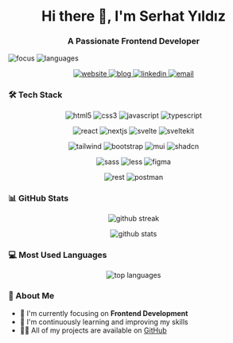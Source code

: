 <h1 align="center">Hi there 👋, I'm Serhat Yıldız</h1>
<h3 align="center">A Passionate Frontend Developer</h3>

<p align="center"></p>
  <img src="https://img.shields.io/badge/Focus-Frontend%20Development-blue" alt="focus"/>
  <img src="https://img.shields.io/badge/Languages-Turkish%20%26%20English-brightgreen" alt="languages"/>
</p>

<p align="center">
  <a href="https://serhatdev.vercel.app/" target="_blank" rel="noopener noreferrer">
    <img src="https://img.shields.io/badge/Portfolio-serhatdev.vercel.app-2ea44f?style=for-the-badge&logo=vercel&logoColor=white" alt="website"/>
  </a>
  <a href="https://serhatdev.vercel.app/blog" target="_blank" rel="noopener noreferrer">
    <img src="https://img.shields.io/badge/Blog-blog.serhatdev-FF4088?style=for-the-badge&logo=hugo&logoColor=white" alt="blog"/>
  </a>
  <a href="https://www.linkedin.com/in/serhat-yldz/" target="_blank" rel="noopener noreferrer">
    <img src="https://img.shields.io/badge/LinkedIn-Connect-0077B5?style=for-the-badge&logo=linkedin&logoColor=white" alt="linkedin"/>
  </a>
  <a href="mailto:serhatgulcanyldz04@gmail.com">
    <img src="https://img.shields.io/badge/Email-Contact%20Me-d14836?style=for-the-badge&logo=gmail&logoColor=white" alt="email"/>
  </a>
</p>

### 🛠️ Tech Stack

<p align="center">
  <img src="https://img.shields.io/badge/HTML5-E34F26?style=for-the-badge&logo=html5&logoColor=white" alt="html5"/>
  <img src="https://img.shields.io/badge/CSS3-1572B6?style=for-the-badge&logo=css3&logoColor=white" alt="css3"/>
  <img src="https://img.shields.io/badge/JavaScript-F7DF1E?style=for-the-badge&logo=javascript&logoColor=black" alt="javascript"/>
  <img src="https://img.shields.io/badge/TypeScript-3178C6?style=for-the-badge&logo=typescript&logoColor=white" alt="typescript"/>
</p>

<p align="center">
  <img src="https://img.shields.io/badge/React-20232A?style=for-the-badge&logo=react&logoColor=61DAFB" alt="react"/>
  <img src="https://img.shields.io/badge/Next.js-000000?style=for-the-badge&logo=next.js&logoColor=white" alt="nextjs"/>
  <img src="https://img.shields.io/badge/Svelte-FF3E00?style=for-the-badge&logo=svelte&logoColor=white" alt="svelte"/>
  <img src="https://img.shields.io/badge/SvelteKit-FF3E00?style=for-the-badge&logo=svelte&logoColor=white" alt="sveltekit"/>
</p>

<p align="center">
  <img src="https://img.shields.io/badge/Tailwind_CSS-38B2AC?style=for-the-badge&logo=tailwind-css&logoColor=white" alt="tailwind"/>
  <img src="https://img.shields.io/badge/Bootstrap-563D7C?style=for-the-badge&logo=bootstrap&logoColor=white" alt="bootstrap"/>
  <img src="https://img.shields.io/badge/Material_UI-0081CB?style=for-the-badge&logo=mui&logoColor=white" alt="mui"/>
  <img src="https://img.shields.io/badge/shadcn%2Fui-000000?style=for-the-badge&logo=shadcnui&logoColor=white" alt="shadcn"/>
</p>

<p align="center">
  <img src="https://img.shields.io/badge/Sass-CC6699?style=for-the-badge&logo=sass&logoColor=white" alt="sass"/>
  <img src="https://img.shields.io/badge/Less-1D365D?style=for-the-badge&logo=less&logoColor=white" alt="less"/>
  <img src="https://img.shields.io/badge/Figma-F24E1E?style=for-the-badge&logo=figma&logoColor=white" alt="figma"/>
</p>

<p align="center">
  <img src="https://img.shields.io/badge/REST_API-02569B?style=for-the-badge&logo=rest&logoColor=white" alt="rest"/>
  <img src="https://img.shields.io/badge/Postman-FF6C37?style=for-the-badge&logo=postman&logoColor=white" alt="postman"/>
</p>

### 📊 GitHub Stats

<p align="center">
  <img src="https://github-readme-streak-stats.herokuapp.com/?user=serhat-yildiz&theme=radical" alt="github streak" />
</p>

<p align="center">
  <img src="https://github-readme-stats.vercel.app/api?username=serhat-yildiz&show_icons=true&theme=radical" alt="github stats" />
</p>

### 💻 Most Used Languages

<p align="center">
  <img src="https://github-readme-stats.vercel.app/api/top-langs/?username=serhat-yildiz&layout=compact&theme=radical" alt="top languages" />
</p>

### 📌 About Me

- 🔭 I'm currently focusing on **Frontend Development**
- 🌱 I'm continuously learning and improving my skills
- 👨‍💻 All of my projects are available on <a href="https://github.com/serhat-yildiz" target="_blank" rel="noopener noreferrer">GitHub</a>
